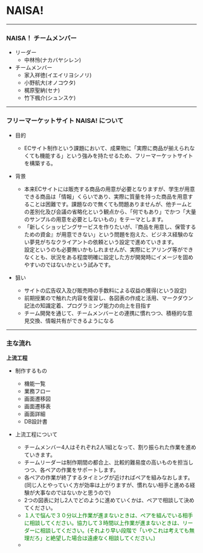 # NAISA!
---
### NAISA！ チームメンバー

* リーダー
  * 中林怜(ナカバヤシレン)
* チームメンバー
  * 家入祥徳(イエイリヨシノリ)
  * 小野航大(オノコウタ)
  * 梶原聖納(セナ)
  * 竹下楓介(シュンスケ) 

---

### フリーマーケットサイト NAISA! について

* 目的
  * ECサイト制作という課題において、成果物に「実際に商品が揃えられなくても機能する」という強みを持たせるため、フリーマーケットサイトを構築する。

* 背景  
  * 本来ECサイトには販売する商品の用意が必要となりますが、学生が用意できる商品は「情報」くらいであり、実際に質量を持った商品を用意することは困難です。課題なので無くても問題ありませんが、他チームとの差別化及び会議の省略化という観点から、「何でもあり」でかつ「大量のサンプルの用意を必要としないもの」をテーマとします。
  * 「新しくショッピングサービスを作りたいが、『商品を用意し、保管するための資金』が用意できない」という問題を抱えた、ビジネス経験のない夢見がちなクライアントの依頼という設定で進めていきます。  
設定というのも必要無いかもしれませんが、実際にヒアリング等ができなくとも、状況をある程度明確に設定した方が開発時にイメージを固めやすいのではないかという試みです。

* 狙い
  * サイトの広告収入及び販売時の手数料による収益の獲得(という設定)
  * 前期授業ので触れた内容を復習し、各図表の作成と活用、マークダウン記法の知識定着、プログラミング能力の向上を目指す
  * チーム開発を通じて、チームメンバーとの連携に慣れつつ、積極的な意見交換、情報共有ができるようになる

---

### 主な流れ

**上流工程**

* 制作するもの
  * 機能一覧
  * 業務フロー
  * 画面遷移図
  * 画面遷移表
  * 画面詳細
  * DB設計書

* 上流工程について
  * チームメンバー4人はそれぞれ2人1組となって、割り振られた作業を進めていきます。
  * チームリーダーは制作期間の都合上、比較的難易度の高いものを担当しつつ、各ペアの作業をサポートします。
  * 各ペアの作業が終了するタイミングが近ければペアを組みなおします。(同じ人とやっていく方が効率は上がりますが、慣れない相手と進める経験が大事なのではないかと思うので)
  * 2つの図表に対し2人でどのように進めていくかは、ペアで相談して決めてください。
  * <span style="color:green">１人で悩んで３０分以上作業が進まないときは、ペアを組んでいる相手に相談してください。協力して３時間以上作業が進まないときは、リーダーに相談してください。(それより早い段階で「いやこれは考えても無理だろ」と絶望した場合は遠慮なく相談してください。)</span>
  * 

